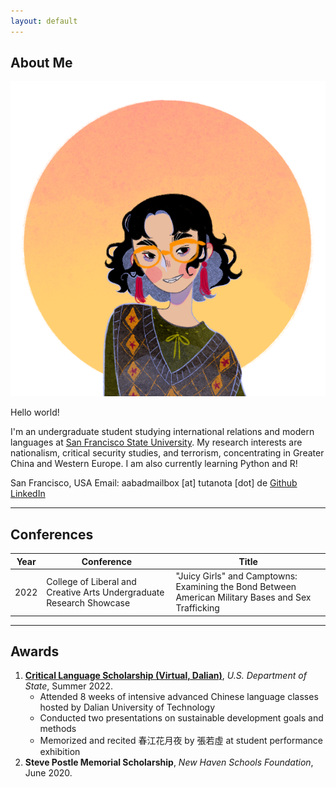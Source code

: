 ```yaml
---
layout: default
---
```


## About Me

<img class="profile-picture" src="placeholder.jpg">

Hello world!

I'm an undergraduate student studying international relations and modern languages at [San Francisco State University](https://sfsu.edu/). My research interests are nationalism, critical security studies, and terrorism, concentrating in Greater China and Western Europe. I am also currently learning Python and R!

San Francisco, USA
Email: aabadmailbox [at] tutanota [dot] de
[Github](https://github.com/arabellaabad)
[LinkedIn](https://www.linkedin.com/in/arabella-abad/)

---

## Conferences

Year | Conference | Title
-----|-------|--------
2022 | College of Liberal and Creative Arts Undergraduate Research Showcase | "Juicy Girls" and Camptowns: Examining the Bond Between American Military Bases and Sex Trafficking

---

## Awards

1. [**Critical Language Scholarship (Virtual, Dalian)**](https://clscholarship.org/), *U.S. Department of State*, Summer 2022.
    * Attended 8 weeks of intensive advanced Chinese language classes hosted by Dalian University of Technology
    * Conducted two presentations on sustainable development goals and methods
    * Memorized and recited 春江花月夜 by 張若虛 at student performance exhibition
2. **Steve Postle Memorial Scholarship**, *New Haven Schools Foundation*, June 2020. 
